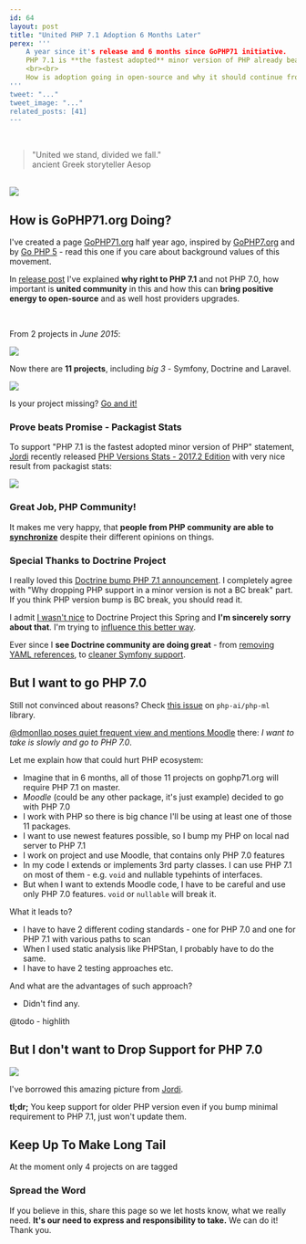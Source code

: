 ```yaml
---
id: 64
layout: post
title: "United PHP 7.1 Adoption 6 Months Later"
perex: '''
    A year since it's release and 6 months since GoPHP71 initiative.
    PHP 7.1 is **the fastest adopted** minor version of PHP already beating PHP 7.0.
    <br><br>
    How is adoption going in open-source and why it should continue from bleeding-edge projects?
'''
tweet: "..."
tweet_image: "..."
related_posts: [41]
---
```


<br>

<blockquote class="blockquote text-center">
    "United we stand, divided we fall."
    <footer class="blockquote-footer">ancient Greek storyteller Aesop</footer>
</blockquote>

<br>


<img src="/assets/images/posts/2017/go-php-71-later/unity.jpg">


## How is GoPHP71.org Doing?


I've created a page [GoPHP71.org](https://gophp71.org/) half year ago, inspired by [GoPHP7.org](http://gophp7.org/) and by [Go PHP 5](https://www.garfieldtech.com/blog/go-php-5-go) - read this one if you care about background values of this movement.


In [release post](/blog/2017/06/05/go-php-71/) I've explained **why right to PHP 7.1** and not PHP 7.0, how important is **united community** in this and how this can **bring positive energy to open-source** and as well host providers upgrades.

<br>

From 2 projects in *June 2015*:

<img src="/assets/images/posts/2017/go-php-71/first-version.png">

Now there are **11 projects**, including *big 3* - Symfony, Doctrine and Laravel.

<img src="/assets/images/posts/2017/go-php-71-later/current-version.png">



Is your project missing? [Go and it!](https://github.com/TomasVotruba/gophp71.org/edit/master/_data/projects.yaml)



### Prove beats Promise - Packagist Stats 


To support "PHP 7.1 is the fastest adopted minor version of PHP" statement, [Jordi](https://seld.be/) recently released [PHP Versions Stats - 2017.2 Edition](https://seld.be/notes/php-versions-stats-2017-2-edition) with very nice result from packagist stats:

<img src="/assets/images/posts/2017/go-php-71-later/composer-bump.png" class="img-thumbnail">



### Great Job, PHP Community!


It makes me very happy, that **people from PHP community are able to [synchronize](/blog/2017/10/30/what-can-you-learn-from-menstruation-and-symfony-releases/)** despite their different opinions on things.
<br>


### Special Thanks to Doctrine Project

I really loved this [Doctrine bump PHP 7.1 announcement](http://www.doctrine-project.org/2017/07/25/php-7.1-requirement-and-composer.html). I completely agree with "Why dropping PHP support in a minor version is not a BC break" part. If you think PHP version bump is BC break, you should read it. 

I admit [I wasn't nice](/blog/2017/03/27/why-is-doctrine-dying/) to Doctrine Project this Spring and **I'm sincerely sorry about that**. I'm trying to [influence this better way](/blog/2017/10/16/how-to-use-repository-with-doctrine-as-service-in-symfony/).
 
Ever since I **see Doctrine community are doing great** - from [removing YAML references](https://github.com/doctrine/doctrine2/pull/5932), to [cleaner Symfony support](https://github.com/doctrine/DoctrineBundle/pull/727). 



## But I want to go PHP 7.0

Still not convinced about reasons? Check [this issue](https://github.com/php-ai/php-ml/issues/148) on `php-ai/php-ml` library.

[@dmonllao poses quiet frequent view and mentions Moodle](https://github.com/php-ai/php-ml/issues/148#issuecomment-346790142) there: *I want to take is slowly and go to PHP 7.0*.

Let me explain how that could hurt PHP ecosystem:
 
 
- Imagine that in 6 months, all of those 11 projects on gophp71.org will require PHP 7.1 on master.
- *Moodle* (could be any other package, it's just example) decided to go with PHP 7.0
- I work with PHP so there is big chance I'll be using at least one of those 11 packages.
- I want to use newest features possible, so I bump my PHP on local nad server to PHP 7.1
- I work on project and use Moodle, that contains only PHP 7.0 features
- In my code I extends or implements 3rd party classes. I can use PHP 7.1 on most of them - e.g. `void` and nullable typehints of interfaces.
- But when I want to extends Moodle code, I have to be careful and use only PHP 7.0 features. `void` or `nullable` will break it.

What it leads to?

- I have to have 2 different coding standards - one for PHP 7.0 and one for PHP 7.1 with various paths to scan 
- When I used static analysis like PHPStan, I probably have to do the same.
- I have to have 2 testing approaches etc.


And what are the advantages of such approach?


- Didn't find any. 


@todo - highlith


## But I don't want to Drop Support for PHP 7.0 

<img src="/assets/images/posts/2017/go-php-71-later/old-releases.png" class="img-thumbnail">

I've borrowed this amazing picture from [Jordi](https://seld.be/notes/php-versions-stats-2016-2-edition).


**tl;dr;** You keep support for older PHP version even if you bump minimal requirement to PHP 7.1, just won't update them. 




## Keep Up To Make Long Tail

At the moment only 4 projects on are tagged   



### Spread the Word

If you believe in this, share this page so we let hosts know, what we really need. **It's our need to express and responsibility to take.**
We can do it! Thank you.
